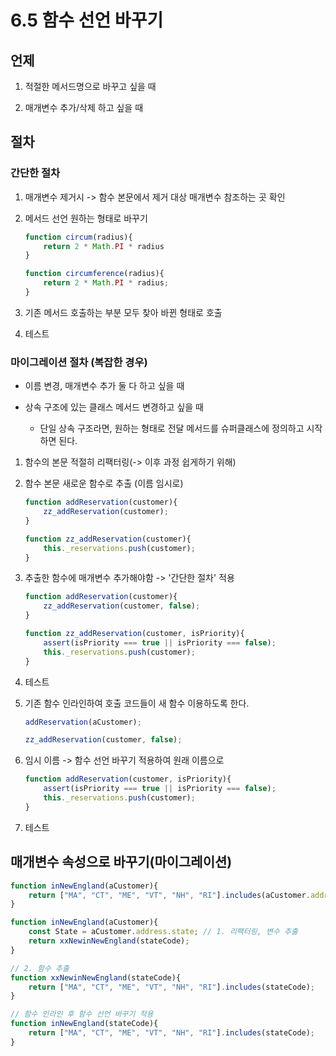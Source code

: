 # 6.5 함수 선언 바꾸기

## 언제

1) 적절한 메서드명으로 바꾸고 싶을 때

2) 매개변수 추가/삭제 하고 싶을 때

## 절차

### 간단한 절차

1) 매개변수 제거시 -> 함수 본문에서 제거 대상 매개변수 참조하는 곳 확인

2) 메서드 선언 원하는 형태로 바꾸기

    ``` javascript
    function circum(radius){
        return 2 * Math.PI * radius
    }
    ```

    ```javascript
    function circumference(radius){
        return 2 * Math.PI * radius;
    }

    ```

3) 기존 메서드 호출하는 부분 모두 찾아 바뀐 형태로 호출

4) 테스트

### 마이그레이션 절차 (복잡한 경우)

- 이름 변경, 매개변수 추가 둘 다 하고 싶을 때
- 상속 구조에 있는 클래스 메서드 변경하고 싶을 때 
    
    - 단일 상속 구조라면, 원하는 형태로 전달 메서드를 슈퍼클래스에 정의하고 시작하면 된다.

1) 함수의 본문 적절히 리팩터링(-> 이후 과정 쉽게하기 위해)

2) 함수 본문 새로운 함수로 추출 (이름 임시로)

    ```javascript
    function addReservation(customer){
        zz_addReservation(customer);
    }

    function zz_addReservation(customer){
        this._reservations.push(customer);
    }
    ```

3) 추출한 함수에 매개변수 추가해야함 -> '간단한 절차' 적용

    ```javascript
    function addReservation(customer){
        zz_addReservation(customer, false);
    }

    function zz_addReservation(customer, isPriority){
        assert(isPriority === true || isPriority === false);
        this._reservations.push(customer);
    }
    ```

4) 테스트

5) 기존 함수 인라인하여 호출 코드들이 새 함수 이용하도록 한다.

    ```javascript
    addReservation(aCustomer);
    ```

    ```javascript
    zz_addReservation(customer, false);
    ```

6) 임시 이름 -> 함수 선언 바꾸기 적용하여 원래 이름으로
    
    ```javascript
    function addReservation(customer, isPriority){
        assert(isPriority === true || isPriority === false);
        this._reservations.push(customer);
    }
    ```
    
7) 테스트


## 매개변수 속성으로 바꾸기(마이그레이션)

```javascript
function inNewEngland(aCustomer){
    return ["MA", "CT", "ME", "VT", "NH", "RI"].includes(aCustomer.address.state);
}
```

```javascript
function inNewEngland(aCustomer){
    const State = aCustomer.address.state; // 1. 리팩터링, 변수 추출
    return xxNewinNewEngland(stateCode); 
}

// 2. 함수 추출
function xxNewinNewEngland(stateCode){
    return ["MA", "CT", "ME", "VT", "NH", "RI"].includes(stateCode);
}
```

```javascript
// 함수 인라인 후 함수 선언 바꾸기 적용
function inNewEngland(stateCode){
    return ["MA", "CT", "ME", "VT", "NH", "RI"].includes(stateCode);
}
```
